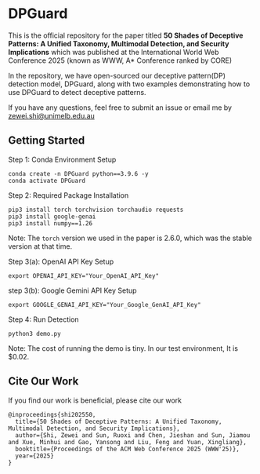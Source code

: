 # DPGuard
This is the official repository for the paper titled **50 Shades of Deceptive Patterns: A Unified Taxonomy, Multimodal Detection, and Security Implications** which was published at the International World Web Conference 2025 (known as WWW, A* Conference ranked by CORE)

In the repository, we have open-sourced our deceptive pattern(DP) detection model, DPGuard, along with two examples demonstrating how to use DPGuard to detect deceptive patterns.

If you have any questions, feel free to submit an issue or email me by zewei.shi@unimelb.edu.au

## Getting Started

Step 1: Conda Environment Setup

```
conda create -n DPGuard python==3.9.6 -y
conda activate DPGuard
```

Step 2: Required Package Installation

```
pip3 install torch torchvision torchaudio requests
pip3 install google-genai
pip3 install numpy==1.26
```

Note: The `torch` version we used in the paper is 2.6.0, which was the stable version at that time.

Step 3(a): OpenAI API Key Setup

```
export OPENAI_API_KEY="Your_OpenAI_API_Key"
```
step 3(b): Google Gemini API Key Setup

```
export GOOGLE_GENAI_API_KEY="Your_Google_GenAI_API_Key"
```

Step 4: Run Detection

```
python3 demo.py
```

Note: The cost of running the demo is tiny. In our test environment, It is $0.02.


## Cite Our Work

If you find our work is beneficial, please cite our work

```
@inproceedings{shi202550,
  title={50 Shades of Deceptive Patterns: A Unified Taxonomy, Multimodal Detection, and Security Implications},
  author={Shi, Zewei and Sun, Ruoxi and Chen, Jieshan and Sun, Jiamou and Xue, Minhui and Gao, Yansong and Liu, Feng and Yuan, Xingliang},
  booktitle={Proceedings of the ACM Web Conference 2025 (WWW'25)},
  year={2025}
}
```

